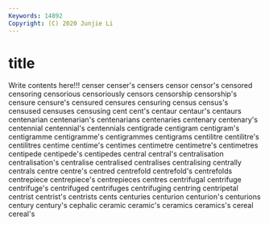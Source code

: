 ```yaml
---
Keywords: 14892
Copyright: (C) 2020 Junjie Li
---
```


# title

Write contents here!!!
censer 
censer's
censers 
censor 
censor's 
censored 
censoring 
censorious 
censoriously 
censors 
censorship 
censorship's
censure 
censure's 
censured 
censures 
censuring 
census 
census's 
censused 
censuses 
censusing
cent 
cent's 
centaur 
centaur's 
centaurs 
centenarian 
centenarian's 
centenarians 
centenaries 
centenary
centenary's 
centennial 
centennial's 
centennials 
centigrade 
centigram 
centigram's 
centigramme 
centigramme's 
centigrammes
centigrams 
centilitre 
centilitre's 
centilitres 
centime 
centime's 
centimes 
centimetre 
centimetre's 
centimetres
centipede 
centipede's 
centipedes 
central 
central's 
centralisation 
centralisation's 
centralise 
centralised 
centralises
centralising 
centrally 
centrals 
centre 
centre's 
centred 
centrefold 
centrefold's 
centrefolds 
centrepiece
centrepiece's 
centrepieces 
centres 
centrifugal 
centrifuge 
centrifuge's 
centrifuged 
centrifuges 
centrifuging 
centring
centripetal 
centrist 
centrist's 
centrists 
cents 
centuries 
centurion 
centurion's 
centurions 
century
century's 
cephalic 
ceramic 
ceramic's 
ceramics 
ceramics's 
cereal 
cereal's 

